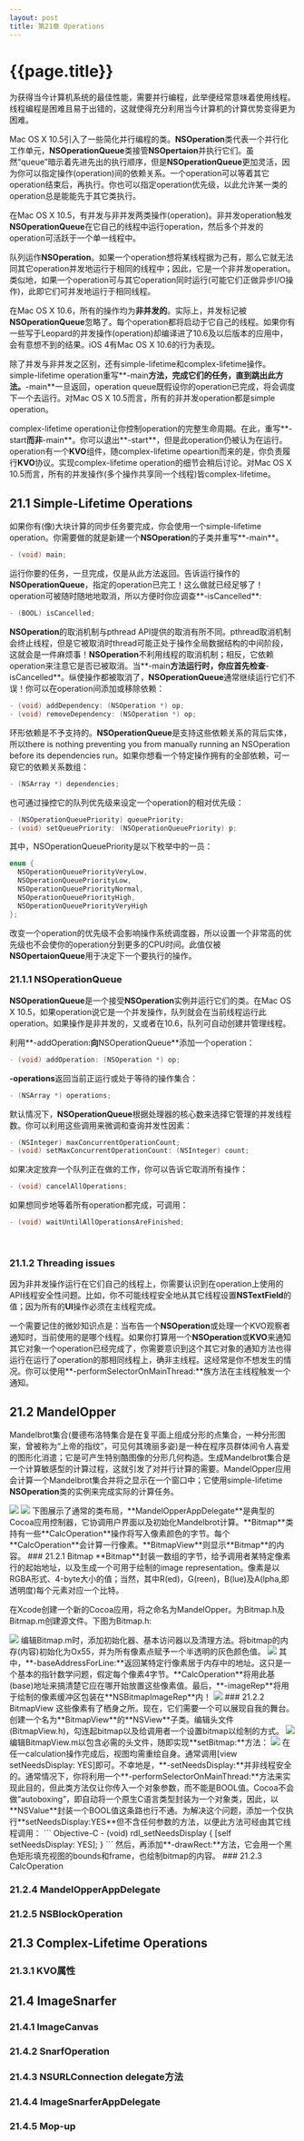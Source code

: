 ```yaml
---
layout: post
title: 第21章 Operations
---
```

{{page.title}}
================================

为获得当今计算机系统的最佳性能，需要并行编程，此举便经常意味着使用线程。线程编程是困难且易于出错的，这就使得充分利用当今计算机的计算优势变得更为困难。

Mac OS X 10.5引入了一些简化并行编程的类。**NSOperation**类代表一个并行化工作单元，**NSOperationQueue**类接管**NSOpertaion**并执行它们。虽然“queue”暗示着先进先出的执行顺序，但是**NSOperationQueue**更加灵活，因为你可以指定操作(operation)间的依赖关系。一个operation可以等着其它operation结束后，再执行。你也可以指定operation优先级，以此允许某一类的operation总是能能先于其它类执行。

在Mac OS X 10.5，有并发与非并发两类操作(operation)。非并发operation触发**NSOperationQueue**在它自己的线程中运行operation，然后多个并发的operation可活跃于一个单一线程中。

队列运作**NSOperation**。如果一个operation想将某线程据为己有，那么它就无法同其它operation并发地运行于相同的线程中；因此，它是一个非并发operation。类似地，如果一个operation可与其它operation同时运行(可能它们正做异步I/O操作)，此即它们可并发地运行于相同线程。

在Mac OS X 10.6，所有的操作均为**非并发的**。实际上，并发标记被**NSOperationQueue**忽略了。每个operation都将启动于它自己的线程。如果你有一些写于Leopard的并发操作(operation)却编译进了10.6及以后版本的应用中，会有意想不到的结果。iOS 4有Mac OS X 10.6的行为表现。

除了并发与非并发之区别，还有simple-lifetime和complex-lifetime操作。simple-lifetime operation重写**-main**方法，完成它们的任务，直到跳出此方法。**-main**一旦返回，operation queue既假设你的operation已完成，将会调度下一个去运行。对Mac OS X 10.5而言，所有的非并发operation都是simple operation。

complex-lifetime operation让你控制operation的完整生命周期。在此，重写**-start**而非**-main**。你可以退出**-start**，但是此operation仍被认为在运行。operation有一个**KVO**组件，随complex-lifetime opeartion而来的是，你负责履行**KVO**协议。实现complex-lifetime operation的细节会稍后讨论。对Mac OS X 10.5而言，所有的并发操作(多个操作共享同一个线程)皆complex-lifetime。

## 21.1  Simple-Lifetime Operations
如果你有(像)大块计算的同步任务要完成，你会使用一个simple-lifetime operation。你需要做的就是新建一个**NSOperation**的子类并重写**-main**。
``` Objective-C
- (void) main;
```
运行你要的任务，一旦完成，仅是从此方法返回。告诉运行操作的**NSOperationQueue**，指定的operation已完工！这么做就已经足够了！operation可被随时随地地取消，所以方便时你应调查**-isCancelled**:
``` Objective-C
- (BOOL) isCancelled;
```
**NSOperation**的取消机制与pthread API提供的取消有所不同。pthread取消机制会终止线程，但是它被取消时thread可能正处于操作全局数据结构的中间阶段，这就会是一件麻烦事！**NSOperation**不利用线程的取消机制；相反，它依赖operation来注意它是否已被取消。当**-main**方法运行时，你应首先检查**-isCancelled**。纵使操作都被取消了，**NSOperationQueue**通常继续运行它们不误！你可以在operation间添加或移除依赖：
``` Objective-C
- (void) addDependency: (NSOperation *) op;
- (void) removeDependency: (NSOperation *) op;
```
环形依赖是不予支持的。**NSOperationQueue**是支持这些依赖关系的背后实体，所以there is nothing preventing you from manually running an NSOperation before its dependencies run。如果你想看一个特定操作拥有的全部依赖，可一窥它的依赖关系数组：
``` Objective-C
- (NSArray *) dependencies;
```
也可通过操控它的队列优先级来设定一个operation的相对优先级：
``` Objective-C
- (NSOperationQueuePriority) queuePriority;
- (void) setQueuePriority: (NSOperationQueuePriority) p;
```
其中，NSOperationQueuePriority是以下枚举中的一员：
``` Objective-C
enum {
  NSOperationQueuePriorityVeryLow,
  NSOperationQueuePriorityLow,
  NSOperationQueuePriorityNormal,
  NSOperationQueuePriorityHigh,
  NSOperationQueuePriorityVeryHigh
};
```
改变一个operation的优先级不会影响操作系统调度器，所以设置一个非常高的优先级也不会使你的operation分到更多的CPU时间。此值仅被**NSOpertaionQueue**用于决定下一个要执行的操作。

### 21.1.1  NSOperationQueue
**NSOperationQueue**是一个接受**NSOperation**实例并运行它们的类。在Mac OS X 10.5，如果operation说它是一个并发操作，队列就会在当前线程运行此operation。如果操作是非并发的，又或者在10.6，队列可自动创建并管理线程。

利用**-addOperation:**向**NSOperationQueue**添加一个operation：
``` Objective-C
- (void) addOperation: (NSOperation *) op;
```
**-operations**返回当前正运行或处于等待的操作集合：
``` Objective-C
- (NSArray *) operations;
```
默认情况下，**NSOperationQueue**根据处理器的核心数来选择它管理的并发线程数。你可以利用这些调用来微调和查询并发性因素：
``` Objective-C
- (NSInteger) maxConcurrentOperationCount;
- (void) setMaxConcurrentOperationCount: (NSInteger) count;
```
如果决定放弃一个队列正在做的工作，你可以告诉它取消所有操作：
``` Objective-C
- (void) cancelAllOperations;
```
如果想同步地等着所有operation都完成，可调用：
``` Objective-C
- (void) waitUntilAllOperationsAreFinished;
```
<br/>

### 21.1.2  Threading issues
因为非并发操作运行在它们自己的线程上，你需要认识到在operation上使用的API线程安全性问题。比如，你不可能线程安全地从其它线程设置**NSTextField**的值；因为所有的**UI**操作必须在主线程完成。

一个需要记住的微妙知识点是：当布告一个**NSOperation**或处理一个KVO观察者通知时，当前使用的是哪个线程。如果你打算用一个**NSOperation**或**KVO**来通知其它对象一个operation已经完成了，你需要意识到这个其它对象的通知方法也得运行在运行了operation的那相同线程上，确非主线程。这经常是你不想发生的情况。你可以使用**-performSelectorOnMainThread:**族方法在主线程触发一个通知。
## 21.2  MandelOpper
Mandelbrot集合(曼德布洛特集合是在复平面上组成分形的点集合，一种分形图案，曾被称为“上帝的指纹”，可见何其瑰丽多姿)是一种在程序员群体间令人喜爱的图形化消遣；它是可产生特别酷图像的分形几何构造。生成Mandelbrot集合是一个计算敏感型的计算过程，这就引发了对并行计算的需要。MandelOpper应用会计算一个Mandelbrot集合并将之显示在一个窗口中；它使用simple-lifetime **NSOperation**类的实例来完成实际的计算任务。

<img src="/images/posts/2019-02-04/mandelOpper_running.png">
<img src="/images/posts/2019-02-04/mandelOpper_done.png">
下图展示了通常的类布局，**MandelOpperAppDelegate**是典型的Cocoa应用控制器，它协调用户界面以及初始化Mandelbrot计算。**Bitmap**类持有一些**CalcOperation**操作将写入像素颜色的字节。每个**CalcOperation**会计算一行像素。**BitmapView**则显示**Bitmap**的内容。
### 21.2.1  Bitmap
**Bitmap**封装一数组的字节，给予调用者某特定像素行的起始地址，以及生成一个可用于绘制的image representation。像素是以RGBA形式、4-byte大小的值；当然，其中R(ed)，G(reen)，B(lue)及A(lpha,即透明度)每个元素对应一个比特。

在Xcode创建一个新的Cocoa应用，将之命名为MandelOpper。为Bitmap.h及Bitmap.m创建源文件。下图为Bitmap.h:

<img src="/images/posts/2019-02-04/Bitmap_h.png">
编辑Bitmap.m时，添加初始化器、基本访问器以及清理方法。将bitmap的内存(内容)初始化为Ox55，并为所有像素点赋予一个半透明的灰色颜色值。

<img src="/images/posts/2019-02-04/Bitmap_m_0.png">
其中，**-baseAddressForLine:**返回某特定行像素居于内存中的地址。这只是一个基本的指针数学问题，假定每个像素4字节。**CalcOperation**将用此基(base)地址来搞清楚它应在哪开始放置这些像素值。最后，**-imageRep**将用于绘制的像素缓冲区包装在**NSBitmapImageRep**内！

<img src="/images/posts/2019-02-04/Bitmap_m_1.png">
### 21.2.2  BitmapView
这些像素有了栖身之所。现在，它们需要一个可以展现自我的舞台。创建一个名为**BitmapView**的**NSView**子类。编辑头文件(BitmapView.h)，勾连起bitmap以及给调用者一个设置bitmap以绘制的方式。

<img src="/images/posts/2019-02-04/BitmapView_h.png">
编辑BitmapView.m以包含必需的头文件，随即实现**setBitmap:**方法：

<img src="/images/posts/2019-02-04/BitmapView_m.png">
在任一calculation操作完成后，视图均需重绘自身。通常调用[view setNeedsDisplay: YES]即可。不幸地是，**-setNeedsDisplay:**并非线程安全的。通常情况下，你将利用一个**-performSelectorOnMainThread:**方法来实现此目的，但此类方法仅让你传入一个对象参数，而不能是BOOL值。Cocoa不会做“autoboxing”，即自动将一个原生C语言类型封装为一个对象类，因此，以**NSValue**封装一个BOOL值这条路也行不通。为解决这个问题，添加一个仅执行**setNeedsDisplay:YES**但不含任何参数的方法，以便此方法可经由其它线程调用：
``` Objective-C
- (void) rdl_setNeedsDisplay {
	[self setNeedsDisplay: YES];
}
```
然后，再添加**-drawRect:**方法，它会用一个黑色矩形填充视图的bounds和frame，也绘制bitmap的内容。
### 21.2.3  CalcOperation

### 21.2.4  MandelOpperAppDelegate

### 21.2.5  NSBlockOperation

## 21.3  Complex-Lifetime Operations

### 21.3.1  KVO属性

## 21.4  ImageSnarfer

### 21.4.1  ImageCanvas

### 21.4.2  SnarfOperation

### 21.4.3  NSURLConnection delegate方法

### 21.4.4  ImageSnarferAppDelegate

### 21.4.5  Mop-up
